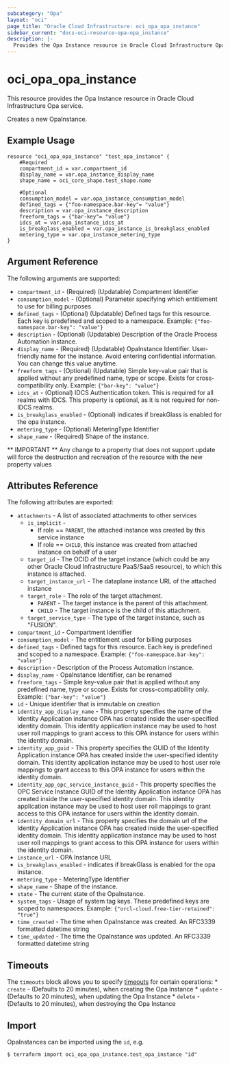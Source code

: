 ```yaml
---
subcategory: "Opa"
layout: "oci"
page_title: "Oracle Cloud Infrastructure: oci_opa_opa_instance"
sidebar_current: "docs-oci-resource-opa-opa_instance"
description: |-
  Provides the Opa Instance resource in Oracle Cloud Infrastructure Opa service
---
```


# oci_opa_opa_instance
This resource provides the Opa Instance resource in Oracle Cloud Infrastructure Opa service.

Creates a new OpaInstance.


## Example Usage

```hcl
resource "oci_opa_opa_instance" "test_opa_instance" {
	#Required
	compartment_id = var.compartment_id
	display_name = var.opa_instance_display_name
	shape_name = oci_core_shape.test_shape.name

	#Optional
	consumption_model = var.opa_instance_consumption_model
	defined_tags = {"foo-namespace.bar-key"= "value"}
	description = var.opa_instance_description
	freeform_tags = {"bar-key"= "value"}
	idcs_at = var.opa_instance_idcs_at
	is_breakglass_enabled = var.opa_instance_is_breakglass_enabled
	metering_type = var.opa_instance_metering_type
}
```

## Argument Reference

The following arguments are supported:

* `compartment_id` - (Required) (Updatable) Compartment Identifier
* `consumption_model` - (Optional) Parameter specifying which entitlement to use for billing purposes
* `defined_tags` - (Optional) (Updatable) Defined tags for this resource. Each key is predefined and scoped to a namespace. Example: `{"foo-namespace.bar-key": "value"}` 
* `description` - (Optional) (Updatable) Description of the Oracle Process Automation instance.
* `display_name` - (Required) (Updatable) OpaInstance Identifier. User-friendly name for the instance. Avoid entering confidential information. You can change this value anytime.
* `freeform_tags` - (Optional) (Updatable) Simple key-value pair that is applied without any predefined name, type or scope. Exists for cross-compatibility only. Example: `{"bar-key": "value"}` 
* `idcs_at` - (Optional) IDCS Authentication token. This is required for all realms with IDCS. This property is optional, as it is not required for non-IDCS realms.
* `is_breakglass_enabled` - (Optional) indicates if breakGlass is enabled for the opa instance.
* `metering_type` - (Optional) MeteringType Identifier
* `shape_name` - (Required) Shape of the instance.


** IMPORTANT **
Any change to a property that does not support update will force the destruction and recreation of the resource with the new property values

## Attributes Reference

The following attributes are exported:

* `attachments` - A list of associated attachments to other services 
	* `is_implicit` - 
		* If role == `PARENT`, the attached instance was created by this service instance 
		* If role == `CHILD`, this instance was created from attached instance on behalf of a user 
	* `target_id` - The OCID of the target instance (which could be any other Oracle Cloud Infrastructure PaaS/SaaS resource), to which this instance is attached.
	* `target_instance_url` - The dataplane instance URL of the attached instance
	* `target_role` - The role of the target attachment. 
		* `PARENT` - The target instance is the parent of this attachment. 
		* `CHILD` - The target instance is the child of this attachment. 
	* `target_service_type` - The type of the target instance, such as "FUSION".
* `compartment_id` - Compartment Identifier
* `consumption_model` - The entitlement used for billing purposes
* `defined_tags` - Defined tags for this resource. Each key is predefined and scoped to a namespace. Example: `{"foo-namespace.bar-key": "value"}` 
* `description` - Description of the Process Automation instance.
* `display_name` - OpaInstance Identifier, can be renamed
* `freeform_tags` - Simple key-value pair that is applied without any predefined name, type or scope. Exists for cross-compatibility only. Example: `{"bar-key": "value"}` 
* `id` - Unique identifier that is immutable on creation
* `identity_app_display_name` - This property specifies the name of the Identity Application instance OPA has created inside the user-specified identity domain. This identity application instance may be used to host user roll mappings to grant access to this OPA instance for users within the identity domain.
* `identity_app_guid` - This property specifies the GUID of the Identity Application instance OPA has created inside the user-specified identity domain. This identity application instance may be used to host user role mappings to grant access to this OPA instance for users within the identity domain.
* `identity_app_opc_service_instance_guid` - This property specifies the OPC Service Instance GUID of the Identity Application instance OPA has created inside the user-specified identity domain. This identity application instance may be used to host user roll mappings to grant access to this OPA instance for users within the identity domain.
* `identity_domain_url` - This property specifies the domain url of the Identity Application instance OPA has created inside the user-specified identity domain. This identity application instance may be used to host user roll mappings to grant access to this OPA instance for users within the identity domain.
* `instance_url` - OPA Instance URL
* `is_breakglass_enabled` - indicates if breakGlass is enabled for the opa instance.
* `metering_type` - MeteringType Identifier
* `shape_name` - Shape of the instance.
* `state` - The current state of the OpaInstance.
* `system_tags` - Usage of system tag keys. These predefined keys are scoped to namespaces. Example: `{"orcl-cloud.free-tier-retained": "true"}` 
* `time_created` - The time when OpaInstance was created. An RFC3339 formatted datetime string
* `time_updated` - The time the OpaInstance was updated. An RFC3339 formatted datetime string

## Timeouts

The `timeouts` block allows you to specify [timeouts](https://registry.terraform.io/providers/oracle/oci/latest/docs/guides/changing_timeouts) for certain operations:
	* `create` - (Defaults to 20 minutes), when creating the Opa Instance
	* `update` - (Defaults to 20 minutes), when updating the Opa Instance
	* `delete` - (Defaults to 20 minutes), when destroying the Opa Instance


## Import

OpaInstances can be imported using the `id`, e.g.

```
$ terraform import oci_opa_opa_instance.test_opa_instance "id"
```

